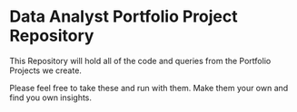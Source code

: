 # Data Analyst Portfolio Project Repository

This Repository will hold all of the code and queries from the Portfolio Projects we create.

Please feel free to take these and run with them. Make them your own and find you own insights.
